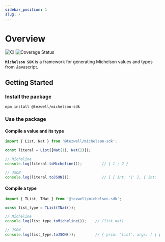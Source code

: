 ```yaml
---
sidebar_position: 1
slug: /
---
```


# Overview
![CI](https://github.com/RomarQ/michelson-sdk/workflows/CI/badge.svg)
![Coverage Status](https://coveralls.io/repos/github/RomarQ/michelson-sdk/badge.svg?branch=main)

**`Michelson SDK`** is a framework for generating Michelson values and types from Javascript.

## Getting Started

### Install the package

```shell
npm install @tezwell/michelson-sdk
```

### Use the package

#### Compile a value and its type

```ts
import { List, Nat } from '@tezwell/michelson-sdk';

const literal = List([Nat(1), Nat(2)]);

// Micheline
console.log(literal.toMicheline());         // { 1 ; 2 }

// JSON
console.log(literal.toJSON());              // [ { int: '1' }, { int: '2' } ]
```

#### Compile a type

```ts
import { TList, TNat } from '@tezwell/michelson-sdk';

const list_type = TList(TNat());

// Micheline
console.log(list_type.toMicheline());    // (list nat)

// JSON
console.log(list_type.toJSON());         // { prim: 'list', args: [ { prim: 'nat' } ] }
```
